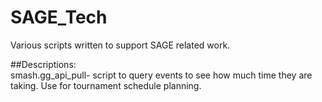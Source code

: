 # SAGE_Tech
 Various scripts written to support SAGE related work. 

##Descriptions: <br>
smash.gg_api_pull- script to query events to see how much time they are taking. Use for tournament schedule planning.